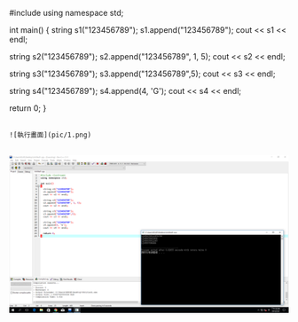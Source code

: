 #include <iostream>
using namespace std;

int main()
{
  string s1("123456789");
  s1.append("123456789"); 
  cout << s1 << endl; 
  
  string s2("123456789");
  s2.append("123456789", 1, 5);
  cout << s2 << endl;

  string s3("123456789");
  s3.append("123456789",5);
  cout << s3 << endl;

  string s4("123456789"); 
  s4.append(4, 'G');
  cout << s4 << endl;

  return 0;
}
```

![執行畫面](pic/1.png)


```
![result](pic/1.png)
